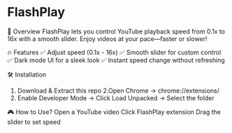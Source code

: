 # FlashPlay

🚀 Overview
FlashPlay lets you control YouTube playback speed from 0.1x to 16x with a smooth slider. Enjoy videos at your pace—faster or slower!

🔥 Features
✅ Adjust speed (0.1x - 16x)
✅ Smooth slider for custom control
✅ Dark mode UI for a sleek look
✅ Instant speed change without refreshing

🛠 Installation
 1. Download & Extract this repo
 2.Open Chrome → chrome://extensions/
 3. Enable Developer Mode → Click Load Unpacked → Select the folder

🎮 How to Use?
  Open a YouTube video
  Click FlashPlay extension
  Drag the slider to set speed

